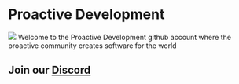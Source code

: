 # Proactive Development
![](https://github.com/Proactive-Development/Logos/blob/main/Proactive_banner_dark.png)
Welcome to the Proactive Development github account where the proactive community creates software for the world

## Join our [Discord](https://discord.gg/rBrDnQxBsM)
